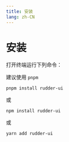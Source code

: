 ```yaml
---
title: 安装
lang: zh-CN
---
```


# 安装

打开终端运行下列命令：

建议使用 `pnpm`

```shell
pnpm install rudder-ui
```

或

```shell
npm install rudder-ui
```

或

```shell
yarn add rudder-ui
```
